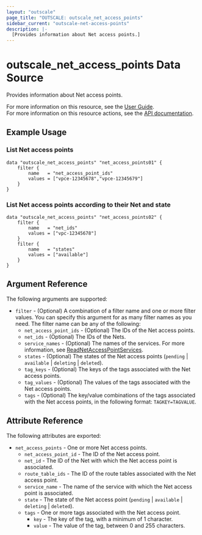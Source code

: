 ```yaml
---
layout: "outscale"
page_title: "OUTSCALE: outscale_net_access_points"
sidebar_current: "outscale-net-access-points"
description: |-
  [Provides information about Net access points.]
---
```


# outscale_net_access_points Data Source

Provides information about Net access points.

For more information on this resource, see the [User Guide](https://docs.outscale.com/en/userguide/About-VPC-Endpoints.html).  
For more information on this resource actions, see the [API documentation](https://docs.outscale.com/api#3ds-outscale-api-netaccesspoint).

## Example Usage

### List Net access points

```hcl
data "outscale_net_access_points" "net_access_points01" {
    filter {
        name   = "net_access_point_ids"
        values = ["vpce-12345678","vpce-12345679"]
    }
}
```

### List Net access points according to their Net and state

```hcl
data "outscale_net_access_points" "net_access_points02" {
    filter {
        name   = "net_ids"
        values = ["vpc-12345678"]
    }
    filter {
        name   = "states"
        values = ["available"]
    }
}
```

## Argument Reference

The following arguments are supported:

* `filter` - (Optional) A combination of a filter name and one or more filter values. You can specify this argument for as many filter names as you need. The filter name can be any of the following:
    * `net_access_point_ids` - (Optional) The IDs of the Net access points.
    * `net_ids` - (Optional) The IDs of the Nets.
    * `service_names` - (Optional) The names of the services. For more information, see [ReadNetAccessPointServices](https://docs.outscale.com/api#readnetaccesspointservices).
    * `states` - (Optional) The states of the Net access points (`pending` \| `available` \| `deleting` \| `deleted`).
    * `tag_keys` - (Optional) The keys of the tags associated with the Net access points.
    * `tag_values` - (Optional) The values of the tags associated with the Net access points.
    * `tags` - (Optional) The key/value combinations of the tags associated with the Net access points, in the following format: `TAGKEY=TAGVALUE`.

## Attribute Reference

The following attributes are exported:

* `net_access_points` - One or more Net access points.
    * `net_access_point_id` - The ID of the Net access point.
    * `net_id` - The ID of the Net with which the Net access point is associated.
    * `route_table_ids` - The ID of the route tables associated with the Net access point.
    * `service_name` - The name of the service with which the Net access point is associated.
    * `state` - The state of the Net access point (`pending` \| `available` \| `deleting` \| `deleted`).
    * `tags` - One or more tags associated with the Net access point.
        * `key` - The key of the tag, with a minimum of 1 character.
        * `value` - The value of the tag, between 0 and 255 characters.

